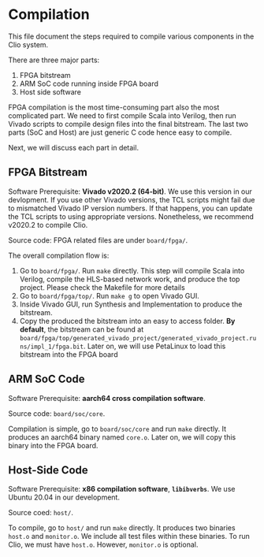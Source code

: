 # Compilation

This file document the steps required to compile various components in the Clio system.

There are three major parts:
1. FPGA bitstream
2. ARM SoC code running inside FPGA board
3. Host side software

FPGA compilation is the most time-consuming part also the most complicated part. We need to first compile Scala into Verilog, then run Vivado scripts to compile design files into the final bitstream. The last two parts (SoC and Host) are just generic C code hence easy to compile.

Next, we will discuss each part in detail.

## FPGA Bitstream

Software Prerequisite: **Vivado v2020.2 (64-bit)**.
We use this version in our devlopment.
If you use other Vivado versions, the TCL scripts might fail due to mismatched
Vivado IP version numbers. If that happens, you can update the TCL scripts 
to using appropriate versions. Nonetheless, we recommend v2020.2 to compile Clio.

Source code: FPGA related files are under `board/fpga/`.

The overall compilation flow is:
1. Go to `board/fpga/`. Run `make` directly. This step will compile Scala into Verilog, compile the HLS-based network work, and produce the top project. Please check the Makefile for more details
2. Go to `board/fpga/top/`. Run `make g` to open Vivado GUI.
3. Inside Vivado GUI, run Synthesis and Implementation to produce the bitstream.
4. Copy the produced the bitstream into an easy to access folder. **By default**, the bitstream can be found at `board/fpga/top/generated_vivado_project/generated_vivado_project.runs/impl_1/fpga.bit`.
Later on, we will use PetaLinux to load this bitstream into the FPGA board

## ARM SoC Code

Software Prerequisite: **aarch64 cross compilation software**.

Source code: `board/soc/core`.

Compilation is simple, go to `board/soc/core` and run `make` directly.
It produces an aarch64 binary named `core.o`. Later on, we will copy this
binary into the FPGA board. 

## Host-Side Code

Software Prerequisite: **x86 compilation software**, **`libibverbs`**.
We use Ubuntu 20.04 in our development.

Source coed: `host/`.

To compile, go to `host/` and run `make` directly.
It produces two binaries `host.o` and `monitor.o`.
We include all test files within these binaries.
To run Clio, we must have `host.o`. However, `monitor.o` is optional.